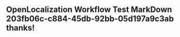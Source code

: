 <properties
ms.topic="hero-topic"
ms.test1="hero-topic"
ms.test2="test"/>

## OpenLocalization Workflow Test MarkDown 203fb06c-c884-45db-92bb-05d197a9c3ab thanks!
